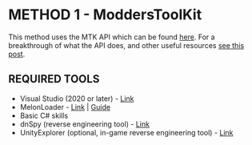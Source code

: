 # METHOD 1 - ModdersToolKit

This method uses the MTK API which can be found [here](https://github.com/CMDR-3/ModdersToolKit).
For a breakthrough of what the API does, and other useful resources [see this post](https://www.reddit.com/r/lethalcompany_mods/comments/17whscm/useful_resources/).

## REQUIRED TOOLS
- Visual Studio (2020 or later) - [Link](https://visualstudio.microsoft.com/downloads/)
- MelonLoader - [Link](https://github.com/LavaGang/MelonLoader) | [Guide](https://github.com/LavaGang/MelonLoader#how-to-manually-use-melonloader)
- Basic C# skills
- dnSpy (reverse engineering tool) - [Link](https://github.com/dnSpy/dnSpy)
- UnityExplorer (optional, in-game reverse engineering tool) - [Link](https://github.com/sinai-dev/UnityExplorer)

